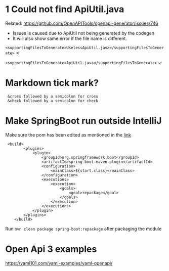# 1 Could not find ApiUtil.java
Related: https://github.com/OpenAPITools/openapi-generator/issues/746

- Issues is caused due to ApiUtil not being generated by the codegen
- It will also show same error if the file name is different.

`<supportingFilesToGenerate>UselessApiUtil.java</supportingFilesToGenerate>` &cross;

`<supportingFilesToGenerate>ApiUtil.java</supportingFilesToGenerate>` &check;

# Markdown tick mark?
```aidl
 &cross followed by a semicolon for cross
 &check followed by a semicolon for check 
```

# Make SpringBoot  run outside IntelliJ
Make sure the pom has been edited as mentioned in the [link](https://docs.spring.io/spring-boot/docs/2.6.7/maven-plugin/reference/htmlsingle/)
```
 <build>
        <plugins>
            <plugin>
                <groupId>org.springframework.boot</groupId>
                <artifactId>spring-boot-maven-plugin</artifactId>
                <configuration>
                    <mainClass>${start.class}</mainClass>
                </configuration>
                <executions>
                    <execution>
                        <goals>
                            <goal>repackage</goal>
                        </goals>
                    </execution>
                </executions>
            </plugin>
        </plugins>
    </build>
```
Run `mvn clean package spring-boot:repackage` after packaging the module

# Open Api 3 examples 
https://yaml101.com/yaml-examples/yaml-openapi/